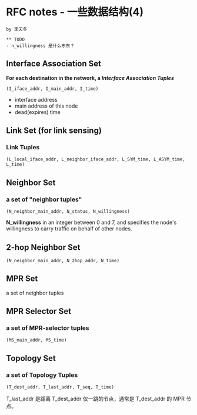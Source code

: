 # RFC notes - 一些数据结构(4)

```
by 季天冬

** TODO
- n_willingness 是什么东东？

```

## Interface Association Set

**For each destination in the network, a *Interface Association Tuples***

 `(I_iface_addr, I_main_addr, I_time)`

- interface address
- main address of this node
- dead(expires) time

## Link Set (for link sensing)

### Link Tuples

`(L_local_iface_addr, L_neighbor_iface_addr, L_SYM_time, L_ASYM_time, L_time)`

## Neighbor Set

### a set of "neighbor tuples"

`(N_neighbor_main_addr, N_status, N_willingness)`

**N_willingness** in an integer between 0 and 7, and specifies the node's willingness to carry traffic on behalf of other nodes.

## 2-hop Neighbor Set

`(N_neighbor_main_addr, N_2hop_addr, N_time)`

## MPR Set

a set of neighbor tuples

## MPR Selector Set

### a set of MPR-selector tuples 

`(MS_main_addr, MS_time)`

## Topology Set

### a set of Topology Tuples

`(T_dest_addr, T_last_addr, T_seq, T_time)`

T_last_addr 是距离 T_dest_addr 仅一跳的节点，通常是 T_dest_addr 的 MPR 节点。

